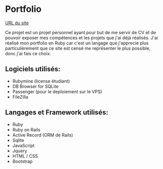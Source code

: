 # Portfolio

[URL du site](http://www.brunomarty.fr)

Ce projet est un projet personnel ayant pour but de me servir de CV et de pouvoir exposer mes compétences et les projets que j'ai déjà réalisés. 
J'ai réalisé mon portfolio en Ruby car c'est un langage que j'apprecie plus particulièrement que ce site est censé me représenter le plus possible, donc j'ai fais ce choix.

## Logiciels utilisés:

- Rubymine (license étudiant)
- DB Browser for SQLite
- Passenger (pour le deploiement sur le VPS)
- FileZilla

## Langages et Framework utilisés:

- Ruby 
- Ruby on Rails 
- Active Record (ORM de Rails)
- Sqlite
- JavaScript
- Jquery
- HTML / CSS
- Bootstrap

